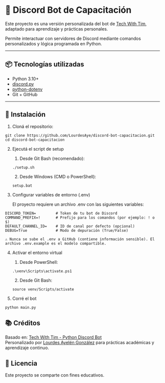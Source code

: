 # 🤖 Discord Bot de Capacitación  

Este proyecto es una versión personalizada del bot de [Tech With Tim](https://github.com/techwithtim/Python-Discord-Bot), adaptado para aprendizaje y prácticas personales.  

Permite interactuar con servidores de Discord mediante comandos personalizados y lógica programada en Python.  

---

## 📦 Tecnologías utilizadas  

- Python 3.10+  
- [discord.py](https://pypi.org/project/discord.py/)  
- [python-dotenv](https://pypi.org/project/python-dotenv/)  
- Git + GitHub  

---

## 🚀 Instalación  

1. Cloná el repositorio:  

```
git clone https://github.com/LourdesAye/discord-bot-capacitacion.git   
cd discord-bot-capacitacion  
```  
  
2. Ejecutá el script de setup 

    1.  Desde Git Bash (recomendado): 
    ```
    ./setup.sh
    ```   
    2.  Desde Windows (CMD o PowerShell):    
    ```
    setup.bat
    ```  

3. Configurar variables de entorno (.env)    

    El proyecto requiere un archivo .env con las siguientes variables:

```  
DISCORD_TOKEN=         # Token de tu bot de Discord
COMMAND_PREFIX=!       # Prefijo para los comandos (por ejemplo: ! o $)
DEFAULT_CHANNEL_ID=    # ID de canal por defecto (opcional)
DEBUG=True             # Modo de depuración (True/False)
```    

    ⚠️ Nunca se sube el .env a GitHub (contiene información sensible). El archivo .env.example es el modelo compartible.  


4. Activar el entorno virtual  
    1. Desde PowerShell:     

    ```
    .\venv\Scripts\activate.ps1     
    ```  

    2. Desde Git Bash:      
    ```  
    source venv/Scripts/activate  
    ```  

5. Corré el bot    
```  
python main.py     
```  
  
## 📚 Créditos
Basado en: [Tech With Tim - Python Discord Bot](https://github.com/techwithtim/Python-Discord-Bot)   
Personalizado por [Lourdes Ayelén González](https://github.com/LourdesAye) para prácticas académicas y aprendizaje continuo.  
  
## 📝 Licencia  
Este proyecto se comparte con fines educativos.  